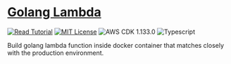# [Golang Lambda](https://apoorv.blog/golang-lambda-cdk/)

[![Read Tutorial](https://badgen.now.sh/badge/Read/Tutorial/purple)](https://apoorv.blog/golang-lambda-cdk/)
[![MIT License](https://badgen.now.sh/badge/License/MIT/blue)](https://github.com/apoorvmote/cdk-examples/blob/master/License.md)
![AWS CDK 1.133.0](https://badgen.net/badge/aws-cdk/1.133.0/yellow)
![Typescript](https://badgen.net/badge/icon/typescript?icon=typescript&label)

Build golang lambda function inside docker container that matches closely with the production environment. 